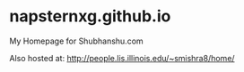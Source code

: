 napsternxg.github.io
====================

My Homepage for Shubhanshu.com

Also hosted at: http://people.lis.illinois.edu/~smishra8/home/
